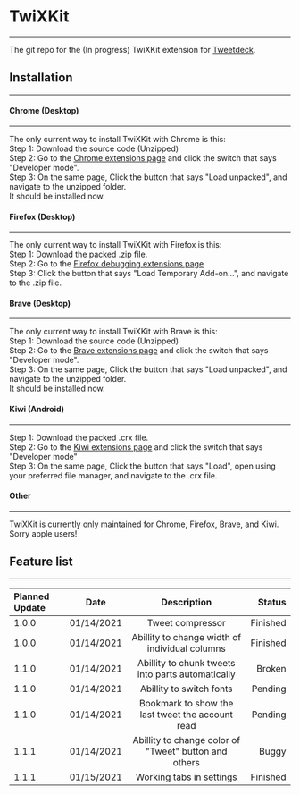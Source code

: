 # TwiXKit
---
The git repo for the (In progress) TwiXKit extension for [Tweetdeck](https://tweetdeck.twitter.com/).

## Installation
---

#### Chrome (Desktop)
---
The only current way to install TwiXKit with Chrome is this:<br/>
Step 1: Download the source code (Unzipped)<br/>
Step 2: Go to the [Chrome extensions page](chrome://extensions/) and click the switch that says "Developer mode".<br/>
Step 3: On the same page, Click the button that says "Load unpacked", and navigate to the unzipped folder.<br/>
It should be installed now.


#### Firefox (Desktop)
---
The only current way to install TwiXKit with Firefox is this:<br/>
Step 1: Download the packed .zip file.<br/>
Step 2: Go to the [Firefox debugging extensions page](about:debugging#/runtime/this-firefox)<br/>
Step 3: Click the button that says "Load Temporary Add-on...", and navigate to the .zip file.

#### Brave (Desktop)
---
The only current way to install TwiXKit with Brave is this:<br/>
Step 1: Download the source code (Unzipped)<br/>
Step 2: Go to the [Brave extensions page](brave://extensions/) and click the switch that says "Developer mode".<br/>
Step 3: On the same page, Click the button that says "Load unpacked", and navigate to the unzipped folder.<br/>
It should be installed now.

#### Kiwi (Android)
---
Step 1: Download the packed .crx file.<br/>
Step 2: Go to the [Kiwi extensions page](kiwi://extensions) and click the switch that says "Developer mode"<br/>
Step 3: On the same page, Click the button that says "Load", open using your preferred file manager, and navigate to the .crx file.

#### Other
---
TwiXKit is currently only maintained for Chrome, Firefox, Brave, and Kiwi.
Sorry apple users!

## Feature list
---
| Planned Update | Date       | Description                                           | Status   |
| :------------- | :--------: | :---------------------------------------------------: | -------: |
| 1.0.0          | 01/14/2021 | Tweet compressor                                      | Finished |
| 1.0.0          | 01/14/2021 | Abillity to change width of individual columns        | Finished |
| 1.1.0          | 01/14/2021 | Abillity to chunk tweets into parts automatically     | Broken   |
| 1.1.0          | 01/14/2021 | Abillity to switch fonts                              | Pending  |
| 1.1.0          | 01/14/2021 | Bookmark to show the last tweet the account read      | Pending  |
| 1.1.1          | 01/14/2021 | Abillity to change color of "Tweet" button and others | Buggy    |
| 1.1.1          | 01/15/2021 | Working tabs in settings                              | Finished |
